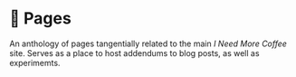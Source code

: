 # 📄 Pages 

An anthology of pages tangentially related to the main *I Need More Coffee* site. Serves as a place to host addendums to blog posts, as well as experimemts.
